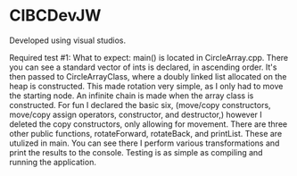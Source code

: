 # CIBCDevJW

Developed using visual studios. 

Required test #1:
What to expect:
main() is located in CircleArray.cpp. There you can see a standard vector of ints is declared, in ascending order. 
It's then passed to CircleArrayClass, where a doubly linked list allocated on the heap is constructed. This made
rotation very simple, as I only had to move the starting node. An infinite chain is made when the array class is constructed.
For fun I declared the basic six, (move/copy constructors, move/copy assign operators, constructor, and destructor,)
however I deleted the copy constructors, only allowing for movement. There are three other public functions,
rotateForward, rotateBack, and printList. These are utulized in main. You can see there I perform various transformations and
print the results to the console. Testing is as simple as compiling and running the application.
